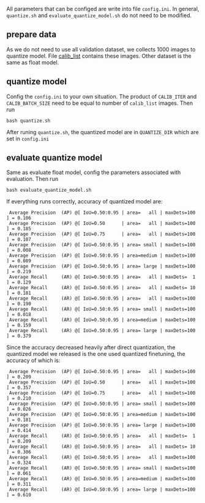All parameters that can be configed are write into file `config.ini`.
In general, `quantize.sh` and `evaluate_quantize_model.sh` do not need to be modified.

## prepare data
As we do not need to use all validation dataset, we collects 1000 images to
quantize model. File [calib_list](../../data/calib_list.txt) contains these images.
Other dataset is the same as float model.

## quantize model
Config the `config.ini` to your own situation. The product of `CALIB_ITER` and `CALIB_BATCH_SIZE` need to be equal to
number of `calib_list` images. Then run 
```
bash quantize.sh
```
After runing `quantize.sh`, the quantized model are in `QUANTIZE_DIR` which are
set in `config.ini`

## evaluate quantize model
Same as evaluate float model, config the parameters associated with
evaluation. Then run 
```
bash evaluate_quantize_model.sh
```
If everything runs correctly, accuracy of quantized model are:

```
 Average Precision  (AP) @[ IoU=0.50:0.95 | area=   all | maxDets=100 ] = 0.106
 Average Precision  (AP) @[ IoU=0.50      | area=   all | maxDets=100 ] = 0.185
 Average Precision  (AP) @[ IoU=0.75      | area=   all | maxDets=100 ] = 0.107
 Average Precision  (AP) @[ IoU=0.50:0.95 | area= small | maxDets=100 ] = 0.008
 Average Precision  (AP) @[ IoU=0.50:0.95 | area=medium | maxDets=100 ] = 0.089
 Average Precision  (AP) @[ IoU=0.50:0.95 | area= large | maxDets=100 ] = 0.219
 Average Recall     (AR) @[ IoU=0.50:0.95 | area=   all | maxDets=  1 ] = 0.129
 Average Recall     (AR) @[ IoU=0.50:0.95 | area=   all | maxDets= 10 ] = 0.181
 Average Recall     (AR) @[ IoU=0.50:0.95 | area=   all | maxDets=100 ] = 0.190
 Average Recall     (AR) @[ IoU=0.50:0.95 | area= small | maxDets=100 ] = 0.018
 Average Recall     (AR) @[ IoU=0.50:0.95 | area=medium | maxDets=100 ] = 0.159
 Average Recall     (AR) @[ IoU=0.50:0.95 | area= large | maxDets=100 ] = 0.379
```

Since the accuracy decreased heavily after direct quantization, the quantized model we released is the one used quantized finetuning, the accuracy of which is:
```
 Average Precision  (AP) @[ IoU=0.50:0.95 | area=   all | maxDets=100 ] = 0.209
 Average Precision  (AP) @[ IoU=0.50      | area=   all | maxDets=100 ] = 0.357
 Average Precision  (AP) @[ IoU=0.75      | area=   all | maxDets=100 ] = 0.210
 Average Precision  (AP) @[ IoU=0.50:0.95 | area= small | maxDets=100 ] = 0.026
 Average Precision  (AP) @[ IoU=0.50:0.95 | area=medium | maxDets=100 ] = 0.181
 Average Precision  (AP) @[ IoU=0.50:0.95 | area= large | maxDets=100 ] = 0.414
 Average Recall     (AR) @[ IoU=0.50:0.95 | area=   all | maxDets=  1 ] = 0.209
 Average Recall     (AR) @[ IoU=0.50:0.95 | area=   all | maxDets= 10 ] = 0.306
 Average Recall     (AR) @[ IoU=0.50:0.95 | area=   all | maxDets=100 ] = 0.324
 Average Recall     (AR) @[ IoU=0.50:0.95 | area= small | maxDets=100 ] = 0.061
 Average Recall     (AR) @[ IoU=0.50:0.95 | area=medium | maxDets=100 ] = 0.311
 Average Recall     (AR) @[ IoU=0.50:0.95 | area= large | maxDets=100 ] = 0.610
```
